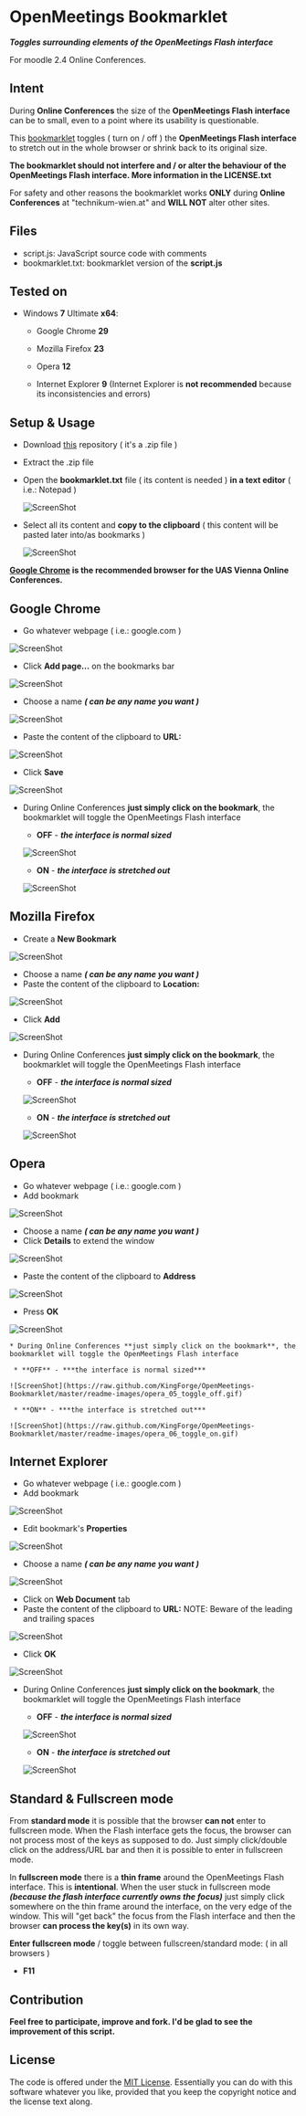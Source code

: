 OpenMeetings Bookmarklet
========================

***Toggles surrounding elements of the OpenMeetings Flash interface***

For moodle 2.4 Online Conferences.

Intent
------

During **Online Conferences** the size of the **OpenMeetings Flash interface** can be to small, even to a point where its usability is questionable.

This [bookmarklet](http://en.wikipedia.org/wiki/Bookmarklet) toggles ( turn on / off ) the **OpenMeetings Flash interface** to stretch out in the whole browser or shrink back to its original size.

**The bookmarklet should not interfere and / or alter the behaviour of the OpenMeetings Flash interface. More information in the LICENSE.txt**

For safety and other reasons the bookmarklet works **ONLY** during **Online Conferences** at "technikum-wien.at" and **WILL NOT** alter other sites.

Files
-----

* script.js:   JavaScript source code with comments
* bookmarklet.txt:   bookmarklet version of the **script.js**

Tested on
---------

* Windows **7** Ultimate **x64**:
  * Google Chrome **29**
  * Mozilla Firefox **23**
  * Opera **12**

  * Internet Explorer **9** (Internet Explorer is **not recommended** because its inconsistencies and errors)

Setup & Usage
-------------

* Download [this](https://github.com/KingForge/OpenMeetings-Bookmarklet/archive/master.zip) repository ( it's a .zip file )
* Extract the .zip file
* Open the **bookmarklet.txt** file ( its content is needed ) **in a text editor** ( i.e.: Notepad )
  
  ![ScreenShot](https://raw.github.com/KingForge/OpenMeetings-Bookmarklet/master/readme-images/01_open_bookmarklet.gif)

* Select all its content and **copy to the clipboard** ( this content will be pasted later into/as bookmarks )
  
  ![ScreenShot](https://raw.github.com/KingForge/OpenMeetings-Bookmarklet/master/readme-images/02_select_all_and_copy.gif)

**[Google Chrome](www.google.com/chrome) is the recommended browser for the UAS Vienna Online Conferences.**

Google Chrome
-------------
  * Go whatever webpage ( i.e.: google.com )

  ![ScreenShot](https://raw.github.com/KingForge/OpenMeetings-Bookmarklet/master/readme-images/chrome_01_go_wepbage.gif)
 
  * Click **Add page...** on the bookmarks bar

  ![ScreenShot](https://raw.github.com/KingForge/OpenMeetings-Bookmarklet/master/readme-images/chrome_02_add_page.gif)
  
  * Choose a name ***( can be any name you want )***

  ![ScreenShot](https://raw.github.com/KingForge/OpenMeetings-Bookmarklet/master/readme-images/chrome_03_choose_name.gif)
  
  * Paste the content of the clipboard to **URL:**

  ![ScreenShot](https://raw.github.com/KingForge/OpenMeetings-Bookmarklet/master/readme-images/chrome_04_paste.gif)
  
  * Click **Save**

  ![ScreenShot](https://raw.github.com/KingForge/OpenMeetings-Bookmarklet/master/readme-images/chrome_05_save.gif)
 
  * During Online Conferences **just simply click on the bookmark**, the bookmarklet will toggle the OpenMeetings Flash interface
     
     * **OFF** - ***the interface is normal sized***

    ![ScreenShot](https://raw.github.com/KingForge/OpenMeetings-Bookmarklet/master/readme-images/chrome_06_toggle_off.gif)
     
     * **ON** - ***the interface is stretched out***

    ![ScreenShot](https://raw.github.com/KingForge/OpenMeetings-Bookmarklet/master/readme-images/chrome_07_toggle_on.gif)

Mozilla Firefox
---------------
  * Create a **New Bookmark**

  ![ScreenShot](https://raw.github.com/KingForge/OpenMeetings-Bookmarklet/master/readme-images/firefox_01_new_bookmark.gif)

  * Choose a name ***( can be any name you want )***
  * Paste the content of the clipboard to **Location:**

  ![ScreenShot](https://raw.github.com/KingForge/OpenMeetings-Bookmarklet/master/readme-images/firefox_02_paste.gif)

  * Click **Add**

  ![ScreenShot](https://raw.github.com/KingForge/OpenMeetings-Bookmarklet/master/readme-images/firefox_03_add.gif)

  * During Online Conferences **just simply click on the bookmark**, the bookmarklet will toggle the OpenMeetings Flash interface
     
     * **OFF** - ***the interface is normal sized***

    ![ScreenShot](https://raw.github.com/KingForge/OpenMeetings-Bookmarklet/master/readme-images/firefox_04_toggle_off.gif)
     
     * **ON** - ***the interface is stretched out***

    ![ScreenShot](https://raw.github.com/KingForge/OpenMeetings-Bookmarklet/master/readme-images/firefox_05_toggle_on.gif)

Opera
-----
  * Go whatever webpage ( i.e.: google.com )
  * Add bookmark

  ![ScreenShot](https://raw.github.com/KingForge/OpenMeetings-Bookmarklet/master/readme-images/opera_01_add_bookmark.gif)

  * Choose a name ***( can be any name you want )***
  * Click **Details** to extend the window

  ![ScreenShot](https://raw.github.com/KingForge/OpenMeetings-Bookmarklet/master/readme-images/opera_02_details.gif)
  
  * Paste the content of the clipboard to **Address**

  ![ScreenShot](https://raw.github.com/KingForge/OpenMeetings-Bookmarklet/master/readme-images/opera_03_paste.gif)

  * Press **OK**

  ![ScreenShot](https://raw.github.com/KingForge/OpenMeetings-Bookmarklet/master/readme-images/opera_04_ok.gif)
  
    * During Online Conferences **just simply click on the bookmark**, the bookmarklet will toggle the OpenMeetings Flash interface
     
     * **OFF** - ***the interface is normal sized***

    ![ScreenShot](https://raw.github.com/KingForge/OpenMeetings-Bookmarklet/master/readme-images/opera_05_toggle_off.gif)
     
     * **ON** - ***the interface is stretched out***

    ![ScreenShot](https://raw.github.com/KingForge/OpenMeetings-Bookmarklet/master/readme-images/opera_06_toggle_on.gif)

Internet Explorer
-----------------
  * Go whatever webpage ( i.e.: google.com )
  * Add bookmark

  ![ScreenShot](https://raw.github.com/KingForge/OpenMeetings-Bookmarklet/master/readme-images/ie_01_add_bookmark.gif)

  * Edit bookmark's **Properties**

  ![ScreenShot](https://raw.github.com/KingForge/OpenMeetings-Bookmarklet/master/readme-images/ie_02_properties.gif)

  * Choose a name ***( can be any name you want )***  

  ![ScreenShot](https://raw.github.com/KingForge/OpenMeetings-Bookmarklet/master/readme-images/ie_03_name.gif)

  * Click on **Web Document** tab
  * Paste the content of the clipboard to **URL:** NOTE: Beware of the leading and trailing spaces

  ![ScreenShot](https://raw.github.com/KingForge/OpenMeetings-Bookmarklet/master/readme-images/ie_04_paste.gif)

  * Click **OK** 

  ![ScreenShot](https://raw.github.com/KingForge/OpenMeetings-Bookmarklet/master/readme-images/ie_05_ok.gif)

  * During Online Conferences **just simply click on the bookmark**, the bookmarklet will toggle the OpenMeetings Flash interface
     
     * **OFF** - ***the interface is normal sized***

    ![ScreenShot](https://raw.github.com/KingForge/OpenMeetings-Bookmarklet/master/readme-images/ie_06_toggle_off.gif)
     
     * **ON** - ***the interface is stretched out***

    ![ScreenShot](https://raw.github.com/KingForge/OpenMeetings-Bookmarklet/master/readme-images/ie_07_toggle_on.gif)

Standard & Fullscreen mode
--------------------------

From **standard mode** it is possible that the browser **can not** enter to fullscreen mode. When the Flash interface gets the focus, the browser can not process most of the keys as supposed to do. Just simply click/double click on the address/URL bar and then it is possible to enter in fullscreen mode.

In **fullscreen mode** there is a **thin frame** around the OpenMeetings Flash interface. This is **intentional**. When the user stuck in fullscreen mode ***(because the flash interface currently owns the focus)*** just simply click somewhere on the thin frame around the interface, on the very edge of the window.
This will "get back" the focus from the Flash interface and then the browser **can process the key(s)** in its own way.

**Enter fullscreen mode** / toggle between fullscreen/standard mode: ( in all browsers )
  * **F11**

Contribution
------------

**Feel free to participate, improve and fork. I'd be glad to see the improvement of this script.**

License
-------

The code is offered under the [MIT License](http://opensource.org/licenses/mit-license.php). Essentially you can do with this software whatever you like, provided that you keep the copyright notice and the license text along.